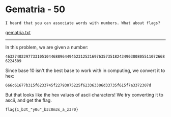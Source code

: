 # Gematria - 50
	I heard that you can associate words with numbers. What about flags?

[gematria.txt](gematria.txt)

------------------

In this problem, we are given a number: 

`46327402297733105104468896449452312521697635735182434903808055110726686224509`

Since base 10 isn't the best base to work with in computing, we convert it to hex:

`666c61677b315f6233745f22793075225f623363306d33735f615f7a3372307d`

But that looks like the hex values of ascii characters! We try converting it to ascii, and get the flag.

`flag{1_b3t_"y0u"_b3c0m3s_a_z3r0}`